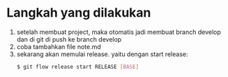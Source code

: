 # Langkah yang dilakukan

1. setelah membuat project, maka otomatis jadi membuat branch develop dan di git di push ke branch develop
2. coba tambahkan file note.md
3. sekarang akan memulai release. yaitu dengan 
    start release:
    ```sh
    $ git flow release start RELEASE [BASE]
    ```